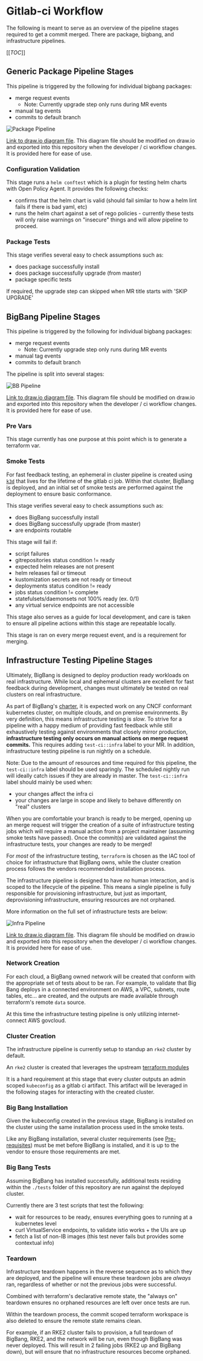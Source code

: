 # Gitlab-ci Workflow

The following is meant to serve as an overview of the pipeline stages required to get a commit merged. There are package, bigbang, and infrastructure pipelines.

[[_TOC_]]

## Generic Package Pipeline Stages

This pipeline is triggered by the following for individual bigbang packages:

- merge request events
  - Note: Currently upgrade step only runs during MR events
- manual tag events
- commits to default branch

![Package Pipeline](imgs/Package_pipeline.png)

[Link to draw.io diagram file](diagrams/BB_gitlab_ci_diagram.drawio). This diagram file should be modified on draw.io and exported into this repository when the developer / ci workflow changes. It is provided here for ease of use.

### Configuration Validation

This stage runs a `helm conftest` which is a plugin for testing helm charts with Open Policy Agent. It provides the following checks:

- confirms that the helm chart is valid (should fail similar to how a helm lint fails if there is bad yaml, etc)
- runs the helm chart against a set of rego policies - currently these tests will only raise warnings on "insecure" things and will allow pipeline to proceed.

### Package Tests

This stage verifies several easy to check assumptions such as:

- does package successfully install
- does package successfully upgrade (from master)
- package specific tests

If required, the upgrade step can skipped when MR title starts with 'SKIP UPGRADE'

## BigBang Pipeline Stages

This pipeline is triggered by the following for individual bigbang packages:

- merge request events
  - Note: Currently upgrade step only runs during MR events
- manual tag events
- commits to default branch

The pipeline is split into several stages:

![BB Pipeline](imgs/BB_pipelines.png)

[Link to draw.io diagram file](diagrams/BB_gitlab_ci_diagram.drawio). This diagram file should be modified on draw.io and exported into this repository when the developer / ci workflow changes. It is provided here for ease of use.

### Pre Vars

This stage currently has one purpose at this point which is to generate a terraform var.

### Smoke Tests

For fast feedback testing, an ephemeral in cluster pipeline is created using [`k3d`](https://k3d.io) that lives for the lifetime of the gitlab ci job.  Within that cluster, BigBang is deployed, and an initial set of smoke tests are performed against the deployment to ensure basic conformance.

This stage verifies several easy to check assumptions such as:

- does BigBang successfully install
- does BigBang successfully upgrade (from master)
- are endpoints routable

This stage will fail if:

- script failures
- gitrepositories status condition != ready
- expected helm releases are not present
- helm releases fail or timeout
- kustomization secrets are not ready or timeout
- deployments status condition != ready
- jobs status condition != complete
- statefulsets/daemonsets not 100% ready (ex. 0/1)
- any virtual service endpoints are not accessible

This stage also serves as a guide for local development, and care is taken to ensure all pipeline actions within this stage are repeatable locally.

This stage is ran on every merge request event, and is a requirement for merging.

## Infrastructure Testing Pipeline Stages

Ultimately, BigBang is designed to deploy production ready workloads on real infrastructure.  While local and ephemeral clusters are excellent for fast feedback during development, changes must ultimately be tested on real clusters on real infrastructure.

As part of BigBang's [charter](https://repo1.dso.mil/platform-one/big-bang/charter), it is expected work on any CNCF conformant kubernetes cluster, on multiple clouds, and on premise environments.  By very definition, this means infrastructure testing is _slow_.  To strive for a pipeline with a happy medium of providing fast feedback while still exhaustively testing against environments that closely mirror production, __infrastructure testing only occurs on manual actions on merge request commits.__
This requires adding `test-ci::infra` label to your MR. In addition, infrastructure testing pipeline is run nightly on a schedule.

Note: Due to the amount of resources and time required for this pipeline, the `test-ci::infra` label should be used sparingly. The scheduled nightly run will ideally catch issues if they are already in master. The `test-ci::infra` label should mainly be used when:

- your changes affect the infra ci
- your changes are large in scope and likely to behave differently on "real" clusters

When you are comfortable your branch is ready to be merged, opening up an merge request will trigger the creation of a suite of infrastructure testing jobs which will require a manual action from a project maintainer (assuming smoke tests have passed).  Once the commit(s) are validated against the infrastructure tests, your changes are ready to be merged!

For _most_ of the infrastructure testing, `terraform` is chosen as the IAC tool of choice for infrastructure that BigBang owns, while the cluster creation process follows the vendors recommended installation process.

The infrastructure pipeline is designed to have _no_ human interaction, and is scoped to the lifecycle of the pipeline.  This means a single pipeline is fully responsible for provisioning infrastructure, but just as important, deprovisioning infrastructure, ensuring resources are not orphaned.

More information on the full set of infrastructure tests are below:

![Infra Pipeline](imgs/Infra_test_pipelines.png)

[Link to draw.io diagram file](diagrams/BB_gitlab_ci_diagram.drawio). This diagram file should be modified on draw.io and exported into this repository when the developer / ci workflow changes. It is provided here for ease of use.

### Network Creation

For each cloud, a BigBang owned network will be created that conform with the appropriate set of tests about to be ran.  For example, to validate that Big Bang deploys in a connected environment on AWS, a VPC, subnets, route tables, etc... are created, and the outputs are made available through terraform's remote `data` source.

At this time the infrastructure testing pipeline is only utilizing internet-connect AWS govcloud.

### Cluster Creation

The infrastructure pipeline is currently setup to standup an `rke2` cluster by default.

An `rke2` cluster is created that leverages the upstream [terraform modules](https://repo1.dso.mil/platform-one/distros/rancher-federal/rke2/rke2-aws-terraform)

It is a hard requirement at this stage that every cluster outputs an admin scoped `kubeconfig` as a gitlab ci artifact.  This artifact will be leveraged in the following stages for interacting with the created cluster.

### Big Bang Installation

Given the kubeconfig created in the previous stage, BigBang is installed on the cluster using the same installation process used in the smoke tests.

Like any BigBang installation, several cluster requirements (see [Pre-requisites](https://repo1.dso.mil/platform-one/big-bang/bigbang/-/tree/master/docs/guides/prerequisites)) must be met before BigBang is installed, and it is up to the vendor to ensure those requirements are met.

### Big Bang Tests

Assuming BigBang has installed successfully, additional tests residing within the `./tests` folder of this repository are run against the deployed cluster.

Currently there are 3 test scripts that test the following:

- wait for resources to be ready, ensures everything goes to running at a kubernetes level
- curl VirtualService endpoints, to validate istio works + the UIs are up
- fetch a list of non-IB images (this test never fails but provides some contextual info)

### Teardown

Infrastructure teardown happens in the reverse sequence as to which they are deployed, and the pipeline will ensure these teardown jobs are _always_ ran, regardless of whether or not the previous jobs were successful.

Combined with terraform's declarative remote state, the "always on" teardown ensures no orphaned resources are left over once tests are run.

Within the teardown process, the commit scoped terraform workspace is also deleted to ensure the remote state remains clean.

For example, if an RKE2 cluster fails to provision, a full teardown of BigBang, RKE2, and the network will be run, even though BigBang was never deployed.  This will result in 2 failing jobs (RKE2 up and BigBang down), but will ensure that no infrastructure resources become orphaned.
